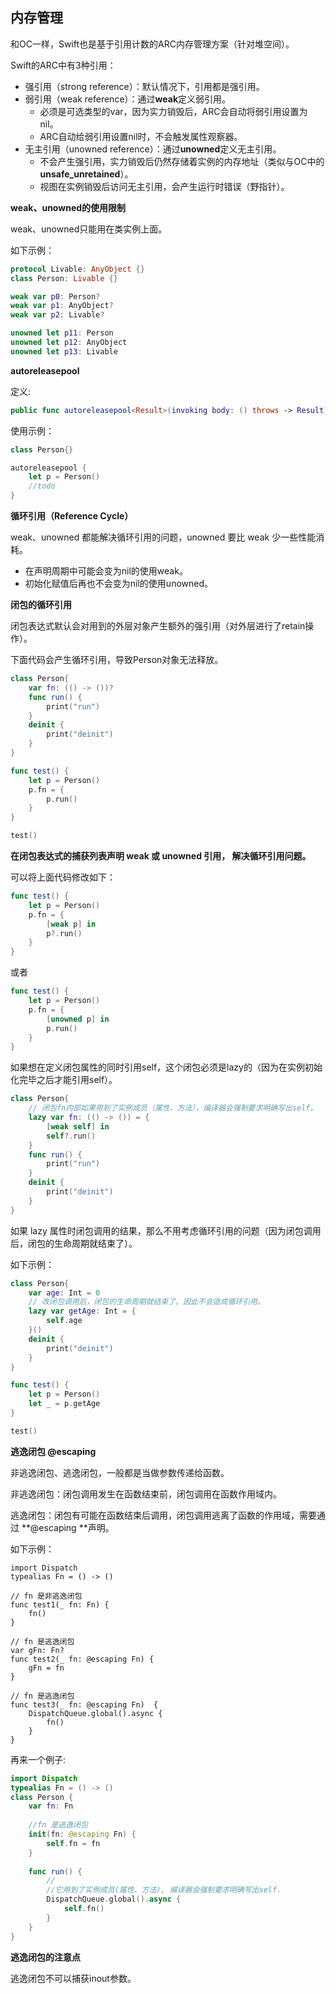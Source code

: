 ## 内存管理

和OC一样，Swift也是基于引用计数的ARC内存管理方案（针对堆空间）。

Swift的ARC中有3种引用：

- 强引用（strong reference）：默认情况下，引用都是强引用。
- 弱引用（weak reference）：通过**weak**定义弱引用。
  - 必须是可选类型的var，因为实力销毁后，ARC会自动将弱引用设置为nil。
  - ARC自动给弱引用设置nil时，不会触发属性观察器。
- 无主引用（unowned reference）：通过**unowned**定义无主引用。
  - 不会产生强引用，实力销毁后仍然存储着实例的内存地址（类似与OC中的 **unsafe_unretained**）。
  - 视图在实例销毁后访问无主引用，会产生运行时错误（野指针）。



**weak、unowned的使用限制**

weak、unowned只能用在类实例上面。

如下示例：

```swift
protocol Livable: AnyObject {}
class Person: Livable {}

weak var p0: Person?
weak var p1: AnyObject?
weak var p2: Livable?

unowned let p11: Person
unowned let p12: AnyObject
unowned let p13: Livable
```



**autoreleasepool**

定义:

```swift
public func autoreleasepool<Result>(invoking body: () throws -> Result) rethrows -> Result
```

使用示例：

```swift
class Person{}

autoreleasepool {
    let p = Person()
    //todo
}
```



**循环引用（Reference Cycle）**

weak、unowned 都能解决循环引用的问题，unowned 要比 weak 少一些性能消耗。

- 在声明周期中可能会变为nil的使用weak。
- 初始化赋值后再也不会变为nil的使用unowned。



**闭包的循环引用**

闭包表达式默认会对用到的外层对象产生额外的强引用（对外层进行了retain操作）。

下面代码会产生循环引用，导致Person对象无法释放。

```swift
class Person{
    var fn: (() -> ())?
    func run() {
        print("run")
    }
    deinit {
        print("deinit")
    }
}

func test() {
    let p = Person()
    p.fn = {
        p.run()
    }
}

test()
```

**在闭包表达式的捕获列表声明 weak 或 unowned 引用， 解决循环引用问题。**

可以将上面代码修改如下：

```swift
func test() {
    let p = Person()
    p.fn = {
        [weak p] in
        p?.run()
    }
}
```

或者

```swift
func test() {
    let p = Person()
    p.fn = {
        [unowned p] in
        p.run()
    }
}
```



如果想在定义闭包属性的同时引用self，这个闭包必须是lazy的（因为在实例初始化完毕之后才能引用self）。

```swift
class Person{
    // 闭包fn内部如果用到了实例成员（属性、方法），编译器会强制要求明确写出self。
    lazy var fn: (() -> ()) = {
        [weak self] in
        self?.run()
    }
    func run() {
        print("run")
    }
    deinit {
        print("deinit")
    }
}
```

如果 lazy 属性时闭包调用的结果，那么不用考虑循环引用的问题（因为闭包调用后，闭包的生命周期就结束了）。

如下示例：

```swift
class Person{
    var age: Int = 0
    // 改闭包调用后，闭包的生命周期就结束了。因此不会造成循环引用。
    lazy var getAge: Int = {
        self.age
    }()
    deinit {
        print("deinit")
    }
}

func test() {
    let p = Person()
    let _ = p.getAge
}

test()
```



**逃逸闭包 @escaping**

非逃逸闭包、逃逸闭包，一般都是当做参数传递给函数。

非逃逸闭包：闭包调用发生在函数结束前，闭包调用在函数作用域内。

逃逸闭包：闭包有可能在函数结束后调用，闭包调用逃离了函数的作用域，需要通过 **@escaping **声明。

如下示例：

```
import Dispatch
typealias Fn = () -> ()

// fn 是非逃逸闭包
func test1(_ fn: Fn) {
    fn()
}

// fn 是逃逸闭包
var gFn: Fn?
func test2(_ fn: @escaping Fn) {
    gFn = fn
}

// fn 是逃逸闭包
func test3(_ fn: @escaping Fn)  {
    DispatchQueue.global().async {
        fn()
    }
}
```

再来一个例子:

```swift
import Dispatch
typealias Fn = () -> ()
class Person {
    var fn: Fn
    
    //fn 是逃逸闭包
    init(fn: @escaping Fn) {
        self.fn = fn
    }
    
    func run() {
        //
        //它用到了实例成员(属性、方法), 编译器会强制要求明确写出self.
        DispatchQueue.global().async {
            self.fn()
        }
    }
}
```



**逃逸闭包的注意点**

逃逸闭包不可以捕获inout参数。




